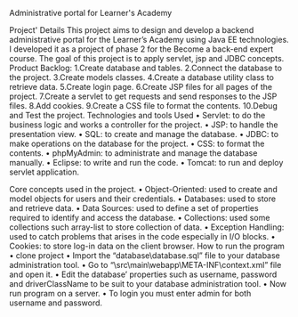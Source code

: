 Administrative portal for Learner's Academy

Project' Details
This project aims to design and develop a backend administrative portal for the Learner’s Academy using Java EE technologies. I developed it as a project of phase 2 for the Become a back-end expert course. The goal of this project is to apply servlet, jsp and JDBC concepts.
Product Backlog:
1.Create database and tables.
2.Connect the database to the project.
3.Create models classes.
4.Create a database utility class to retrieve data.
5.Create login page.
6.Create JSP files for all pages of the project.
7.Create a servlet to get requests and send responses to the JSP files.
8.Add cookies.
9.Create a CSS file to format the contents.
10.Debug and Test the project.
Technologies and tools Used
• Servlet: to do the business logic and works a controller for the project.
• JSP: to handle the presentation view.
• SQL: to create and manage the database.
• JDBC: to make operations on the database for the project.
• CSS: to format the contents.
• phpMyAdmin: to administrate and manage the database manually.
• Eclipse: to write and run the code.
• Tomcat: to run and deploy servlet application.

Core concepts used in the project.
• Object-Oriented: used to create and model objects for users and their credentials.
• Databases: used to store and retrieve data.
• Data Sources: used to define a set of properties required to identify and access the database.
• Collections: used some collections such array-list to store collection of data.
• Exception Handling: used to catch problems that arises in the code especially in I/O blocks.
• Cookies: to store log-in data on the client browser.
How to run the program
• clone project
• Import the “database\database.sql” file to your database administration tool.
• Go to “\src\main\webapp\META-INF\context.xml” file and open it.
• Edit the database’ properties such as username, password and driverClassName to be suit to your database administration tool.
• Now run program on a server.
• To login you must enter admin for both username and password.
